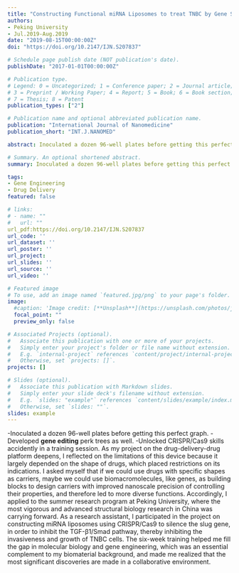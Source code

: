```yaml
---
title: "Constructing Functional miRNA Liposomes to treat TNBC by Gene Silencing"
authors:
- Peking University
- Jul.2019-Aug.2019
date: "2019-08-15T00:00:00Z"
doi: "https://doi.org/10.2147/IJN.S207837"

# Schedule page publish date (NOT publication's date).
publishDate: "2017-01-01T00:00:00Z"

# Publication type.
# Legend: 0 = Uncategorized; 1 = Conference paper; 2 = Journal article;
# 3 = Preprint / Working Paper; 4 = Report; 5 = Book; 6 = Book section;
# 7 = Thesis; 8 = Patent
publication_types: ["2"]

# Publication name and optional abbreviated publication name.
publication: "International Journal of Nanomedicine"
publication_short: "INT.J.NANOMED"

abstract: Inoculated a dozen 96-well plates before getting this perfect graph. Developed **gene editing** perk trees as well. Unlocked CRISPR/Cas9 skills accidently in a training session.

# Summary. An optional shortened abstract.
summary: Inoculated a dozen 96-well plates before getting this perfect graph. Developed **gene editing** perk trees as well. Unlocked CRISPR/Cas9 skills accidently in a training session.

tags:
- Gene Engineering
- Drug Delivery
featured: false

# links:
# - name: ""
#   url: ""
url_pdf:https://doi.org/10.2147/IJN.S207837
url_code: ''
url_dataset: ''
url_poster: ''
url_project: 
url_slides: ''
url_source: ''
url_video: ''

# Featured image
# To use, add an image named `featured.jpg/png` to your page's folder. 
image:
  #caption: 'Image credit: [**Unsplash**](https://unsplash.com/photos/jdD8gXaTZsc)'
  focal_point: ""
  preview_only: false

# Associated Projects (optional).
#   Associate this publication with one or more of your projects.
#   Simply enter your project's folder or file name without extension.
#   E.g. `internal-project` references `content/project/internal-project/index.md`.
#   Otherwise, set `projects: []`.
projects: []

# Slides (optional).
#   Associate this publication with Markdown slides.
#   Simply enter your slide deck's filename without extension.
#   E.g. `slides: "example"` references `content/slides/example/index.md`.
#   Otherwise, set `slides: ""`.
slides: example
---
```

-Inoculated a dozen 96-well plates before getting this perfect graph. 
-Developed **gene editing** perk trees as well. 
-Unlocked CRISPR/Cas9 skills accidently in a training session.
As my project on the drug-delivery-drug platform deepens, I reflected on the limitations of this device because it largely depended on the shape of drugs, which placed restrictions on its indications. I asked myself that if we could use drugs with specific shapes as carriers, maybe we could use biomacromolecules, like genes, as building blocks to design carriers with improved nanoscale precision of controlling their properties, and therefore led to more diverse functions. 
Accordingly, I applied to the summer research program at Peking University, where the most vigorous and advanced structural biology research in China was carrying forward. As a research assistant, I participated in the project on constructing miRNA liposomes using CRISPR/Cas9 to silence the slug gene, in order to inhibit the TGF-β1/Smad pathway, thereby inhibiting the invasiveness and growth of TNBC cells. 
The six-week training helped me fill the gap in molecular biology and gene engineering, which was an essential complement to my biomaterial background, and made me realized that the most significant discoveries are made in a collaborative environment.
